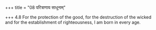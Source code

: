 +++
title = "08 परित्राणाय साधूनाम्"

+++
4.8 For the protection of the good, for the destruction of the wicked
and for the establishment of righteousness, I am born in every age.
